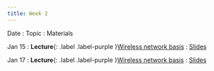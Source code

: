 ```yaml
---
title: Week 2
---
```


Date
: Topic
  : Materials

Jan 15
: **Lecture**{: .label .label-purple }[Wireless network basis](#)
  : [Slides](https://docs.google.com/presentation/d/1TFPMWzLnNCqiHpbyUjVbtXQ-OpjzikCulDrnZ9yzGXU/edit?usp=sharing)

Jan 17
: **Lecture**{: .label .label-purple }[Wireless network basis](#)
  : [Slides](https://docs.google.com/presentation/d/1TFPMWzLnNCqiHpbyUjVbtXQ-OpjzikCulDrnZ9yzGXU/edit?usp=sharing)


